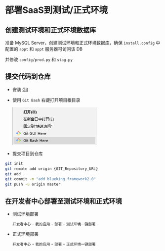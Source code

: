 # 部署SaaS到测试/正式环境

## 创建测试环境和正式环境数据库

准备 MySQL Server，创建测试环境和正式环境数据库，确保 `install.config` 中配置的 `appt` 和 `appt` 服务器可访问该 DB

并修改 `config/prod.py` 和 `stag.py`

## 提交代码到仓库

- 安装 [Git](https://www.git-scm.com/download/win)

- 使用 `Git Bash` 右键打开项目根目录

    ![使用git打开目录](../assets/%E4%BD%BF%E7%94%A8git%E6%89%93%E5%BC%80%E7%9B%AE%E5%BD%95.png)

- 提交项目到仓库

```bash
git init
git remote add origin {GIT_Repository_URL}
git add .
git commit -m "add blueking framework2.0"
git push -u origin master
```

## 在开发者中心部署至测试环境和正式环境

- 测试环境部署

  `开发者中心` - `我的应用` - `部署` - `测试环境一键部署`

- 正式环境部署

   `开发者中心` - `我的应用` - `部署` - `正式环境一键部署`
